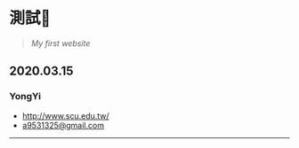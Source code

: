 # 測試🤪
> *My first website*
## 2020.03.15
### YongYi

* <http://www.scu.edu.tw/>
* <a9531325@gmail.com>
***
